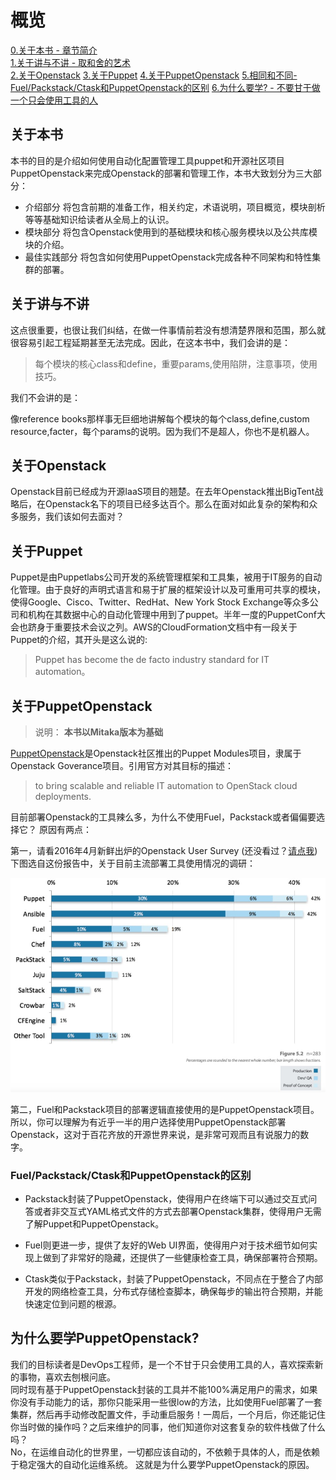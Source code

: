 # 概览

[0.关于本书 - 章节简介](#关于本书)  
[1.关于讲与不讲 - 取和舍的艺术](#关于讲与不讲)  
[2.关于Openstack](#关于Openstack)
[3.关于Puppet](#关于Puppet)
[4.关于PuppetOpenstack](#关于PuppetOpenstack)
[5.相同和不同-Fuel/Packstack/Ctask和PuppetOpenstack的区别](#Fuel/Packstack/Ctask和PuppetOpenstack的区别)
[6.为什么要学? - 不要甘于做一个只会使用工具的人](#为什么要学习PuppetOpenstack)
 
## 关于本书
本书的目的是介绍如何使用自动化配置管理工具puppet和开源社区项目PuppetOpenstack来完成Openstack的部署和管理工作，本书大致划分为三大部分：

* 介绍部分 将包含前期的准备工作，相关约定，术语说明，项目概览，模块剖析等等基础知识给读者从全局上的认识。
* 模块部分 将包含Openstack使用到的基础模块和核心服务模块以及公共库模块的介绍。
* 最佳实践部分 将包含如何使用PuppetOpenstack完成各种不同架构和特性集群的部署。


## 关于讲与不讲

这点很重要，也很让我们纠结，在做一件事情前若没有想清楚界限和范围，那么就很容易引起工程延期甚至无法完成。因此，在这本书中，我们会讲的是：

> 每个模块的核心class和define，重要params,使用陷阱，注意事项，使用技巧。

我们不会讲的是：

   像reference books那样事无巨细地讲解每个模块的每个class,define,custom resource,facter，每个params的说明。因为我们不是超人，你也不是机器人。


## 关于Openstack

Openstack目前已经成为开源IaaS项目的翘楚。在去年Openstack推出BigTent战略后，在Openstack名下的项目已经多达百个。那么在面对如此复杂的架构和众多服务，我们该如何去面对？

## 关于Puppet

Puppet是由Puppetlabs公司开发的系统管理框架和工具集，被用于IT服务的自动化管理。由于良好的声明式语言和易于扩展的框架设计以及可重用可共享的模块，使得Google、Cisco、Twitter、RedHat、New York Stock Exchange等众多公司和机构在其数据中心的自动化管理中用到了puppet。半年一度的PuppetConf大会也跻身于重要技术会议之列。AWS的CloudFormation文档中有一段关于Puppet的介绍，其开头是这么说的:

> Puppet has become the de facto industry standard for IT automation。


## 关于PuppetOpenstack


> 说明： **本书以Mitaka版本为基础**

[PuppetOpenstack](https://wiki.openstack.org/wiki/Puppet)是Openstack社区推出的Puppet Modules项目，隶属于Openstack Goverance项目。引用官方对其目标的描述：

> to bring scalable and reliable IT automation to OpenStack cloud deployments.


目前部署Openstack的工具辣么多，为什么不使用Fuel，Packstack或者偏偏要选择它？
原因有两点：

第一，请看2016年4月新鲜出炉的Openstack User Survey (还没看过？[请点我](https://www.openstack.org/user-survey/survey-2016-q1/landing))
下图选自这份报告中，关于目前主流部署工具使用情况的调研：

![](../images/01/puppet.png)

第二，Fuel和Packstack项目的部署逻辑直接使用的是PuppetOpenstack项目。所以，你可以理解为有近乎一半的用户选择使用PuppetOpenstack部署Openstack，这对于百花齐放的开源世界来说，是非常可观而且有说服力的数字。

### Fuel/Packstack/Ctask和PuppetOpenstack的区别

- Packstack封装了PuppetOpenstack，使得用户在终端下可以通过交互式问答或者非交互式YAML格式文件的方式去部署Openstack集群，使得用户无需了解Puppet和PuppetOpenstack。

- Fuel则更进一步，提供了友好的Web UI界面，使得用户对于技术细节如何实现上做到了非常好的隐藏，还提供了一些健康检查工具，确保部署符合预期。

- Ctask类似于Packstack，封装了PuppetOpenstack，不同点在于整合了内部开发的网络检查工具，分布式存储检查脚本，确保每步的输出符合预期，并能快速定位到问题的根源。

## 为什么要学PuppetOpenstack?

我们的目标读者是DevOps工程师，是一个不甘于只会使用工具的人，喜欢探索新的事物，喜欢去刨根问底。  
同时现有基于PuppetOpenstack封装的工具并不能100%满足用户的需求，如果你没有手动能力的话，那你只能采用一些很low的方法，比如使用Fuel部署了一套集群，然后再手动修改配置文件，手动重启服务！一周后，一个月后，你还能记住你当时做的操作吗？之后来维护的同事，他们知道你对这套复杂的软件栈做了什么吗？  
No，在运维自动化的世界里，一切都应该自动的，不依赖于具体的人，而是依赖于稳定强大的自动化运维系统。
这就是为什么要学PuppetOpenstack的原因。
